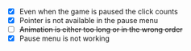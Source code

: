 - [x]  Even when the game is paused the click counts
- [x] Pointer is not available in the pause menu
- [ ] ~~Animation is either too long or in the wrong order~~
- [x] Pause menu is not working